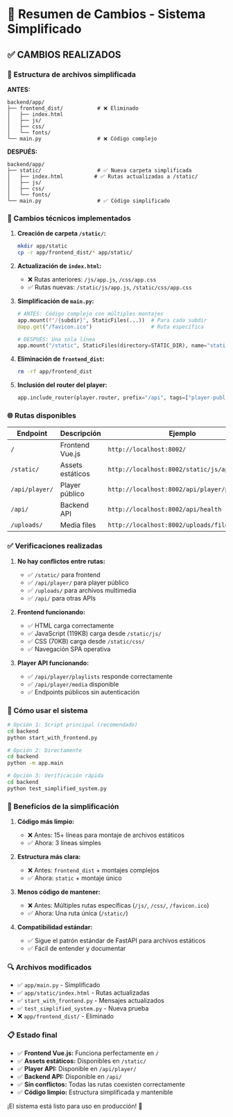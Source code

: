 # 🎯 Resumen de Cambios - Sistema Simplificado

## ✅ CAMBIOS REALIZADOS

### 📁 Estructura de archivos simplificada

**ANTES:**
```
backend/app/
├── frontend_dist/           # ❌ Eliminado
│   ├── index.html
│   ├── js/
│   ├── css/
│   └── fonts/
└── main.py                  # ❌ Código complejo
```

**DESPUÉS:**
```
backend/app/
├── static/                  # ✅ Nueva carpeta simplificada
│   ├── index.html          # ✅ Rutas actualizadas a /static/
│   ├── js/
│   ├── css/
│   └── fonts/
└── main.py                  # ✅ Código simplificado
```

### 🔧 Cambios técnicos implementados

1. **Creación de carpeta `/static/`:**
   ```bash
   mkdir app/static
   cp -r app/frontend_dist/* app/static/
   ```

2. **Actualización de `index.html`:**
   - ❌ Rutas anteriores: `/js/app.js`, `/css/app.css`
   - ✅ Rutas nuevas: `/static/js/app.js`, `/static/css/app.css`

3. **Simplificación de `main.py`:**
   ```python
   # ANTES: Código complejo con múltiples montajes
   app.mount(f"/{subdir}", StaticFiles(...))  # Para cada subdir
   @app.get("/favicon.ico")                   # Ruta específica
   
   # DESPUÉS: Una sola línea
   app.mount("/static", StaticFiles(directory=STATIC_DIR), name="static")
   ```

4. **Eliminación de `frontend_dist`:**
   ```bash
   rm -rf app/frontend_dist
   ```

5. **Inclusión del router del player:**
   ```python
   app.include_router(player.router, prefix="/api", tags=["player-public"])
   ```

### 🌐 Rutas disponibles

| Endpoint | Descripción | Ejemplo |
|----------|-------------|---------|
| `/` | Frontend Vue.js | `http://localhost:8002/` |
| `/static/` | Assets estáticos | `http://localhost:8002/static/js/app.js` |
| `/api/player/` | Player público | `http://localhost:8002/api/player/playlists` |
| `/api/` | Backend API | `http://localhost:8002/api/health` |
| `/uploads/` | Media files | `http://localhost:8002/uploads/file.jpg` |

### ✅ Verificaciones realizadas

1. **No hay conflictos entre rutas:**
   - ✅ `/static/` para frontend
   - ✅ `/api/player/` para player público
   - ✅ `/uploads/` para archivos multimedia
   - ✅ `/api/` para otras APIs

2. **Frontend funcionando:**
   - ✅ HTML carga correctamente
   - ✅ JavaScript (119KB) carga desde `/static/js/`
   - ✅ CSS (70KB) carga desde `/static/css/`
   - ✅ Navegación SPA operativa

3. **Player API funcionando:**
   - ✅ `/api/player/playlists` responde correctamente
   - ✅ `/api/player/media` disponible
   - ✅ Endpoints públicos sin autenticación

### 🚀 Cómo usar el sistema

```bash
# Opción 1: Script principal (recomendado)
cd backend
python start_with_frontend.py

# Opción 2: Directamente
cd backend
python -m app.main

# Opción 3: Verificación rápida
cd backend
python test_simplified_system.py
```

### 🎉 Beneficios de la simplificación

1. **Código más limpio:** 
   - ❌ Antes: 15+ líneas para montaje de archivos estáticos
   - ✅ Ahora: 3 líneas simples

2. **Estructura más clara:**
   - ❌ Antes: `frontend_dist` + montajes complejos
   - ✅ Ahora: `static` + montaje único

3. **Menos código de mantener:**
   - ❌ Antes: Múltiples rutas específicas (`/js/`, `/css/`, `/favicon.ico`)
   - ✅ Ahora: Una ruta única (`/static/`)

4. **Compatibilidad estándar:**
   - ✅ Sigue el patrón estándar de FastAPI para archivos estáticos
   - ✅ Fácil de entender y documentar

### 🔍 Archivos modificados

- ✅ `app/main.py` - Simplificado
- ✅ `app/static/index.html` - Rutas actualizadas
- ✅ `start_with_frontend.py` - Mensajes actualizados  
- ✅ `test_simplified_system.py` - Nueva prueba
- ❌ `app/frontend_dist/` - Eliminado

### 📋 Estado final

- ✅ **Frontend Vue.js:** Funciona perfectamente en `/`
- ✅ **Assets estáticos:** Disponibles en `/static/`
- ✅ **Player API:** Disponible en `/api/player/`
- ✅ **Backend API:** Disponible en `/api/`
- ✅ **Sin conflictos:** Todas las rutas coexisten correctamente
- ✅ **Código limpio:** Estructura simplificada y mantenible

¡El sistema está listo para uso en producción! 🚀
